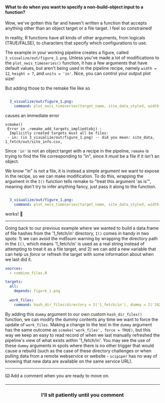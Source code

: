 #### What to do when you want to specify a non-build-object input to a function? 

Wow, we've gotten this far and haven't written a function that accepts anything other than an object target or a file target. I feel so constrained!

In reality, R functions have all kinds of other arguments, from logicals (TRUE/FALSE), to characters that specify which configurations to use. 

The example in your working pipeline creates a figure, called `3_visualize/out/figure_1.png`. Unless you've made a lot of modifications to the `plot_nwis_timeseries()` function, it has a few arguments that have default values, but aren't being used in the pipeline recipe, namely `width = 12`, `height = 7`, and `units = 'in'`. Nice, you can control your output plot size!

But adding those to the remake file like so
```yaml

  3_visualize/out/figure_1.png:
    command: plot_nwis_timeseries(target_name, site_data_styled, width = 12, height = 7, units = 'in')
```
causes an immediate error
```
scmake()
 Error in .remake_add_targets_implied(obj) : 
  Implicitly created targets must all be files:
 - in: (in 3_visualize/out/figure_1.png) -- did you mean: site_data, 1_fetch/out/site_info.csv, 
```
Since `'in'` is not an object target with a recipe in the pipeline, `remake` is trying to find the file corresponding to "in", since it _must_ be a file if it isn't an object.

We know "in" is not a file, it is instead a simple argument we want to expose in the recipe, so we can make modification. To do this, wrapping the argument in the `I()` function tells remake to "treat this argument 'as is'", meaning don't try to infer anything fancy, just pass it along to the function. 

```yaml

  3_visualize/out/figure_1.png:
    command: plot_nwis_timeseries(target_name, site_data_styled, width = 12, height = 7, units = I('in'))
```
works! :star2:

---

Going back to our previous example where we wanted to build a data.frame of file hashes from the '1_fetch/in' directory, `I()` comes in handy in two spots: 1) we can avoid the md5sum warning by wrapping the directory path in the `I()`, which means '1_fetch/in' is used as a real string instead of attempting to treat it as a file target, and 2) we can add a new variable that can help us _force_ or refresh the target with some information about when we last did it. 

```yaml
sources:
  - combine_files.R

targets:
  all:
    depends: figure_1.png
  
  work_files:
    command: hash_dir_files(directory = I('1_fetch/in'), dummy = I('2020-05-18'))
```
By adding this `dummy` argument to our own custom `hash_dir_files()` function, we can modify the dummy contents any time we want to force the update of `work_files`. Making a change to the text in the `dummy` argument has the same outcome as `scmake('work_files', force = TRUE)`, but this way we keep an easy to read record of when we last manually refreshed the pipeline's view of what exists within '1_fetch/in'. You may see the use of these `dummy` arguments in spots where there is no other trigger that would cause a rebuild (such as the case of these directory challenges or when pulling data from a remote webservice or website - `scipiper` has no way of knowing that new data are available on the same service URL).

---

:keyboard: Add a comment when you are ready to move on.  

<hr>
<h3 align="center">I'll sit patiently until you comment</h3>